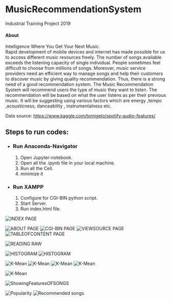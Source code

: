 # MusicRecommendationSystem
Industrial Training Project 2019

 <h4> About  </h4>

Intelligence Where You Get Your Next Music.
 <br>
Rapid development of mobile devices and internet has made possible for us to access different music resources freely. The number of songs available exceeds the listening capacity of single individual. People sometimes feel difficult to choose from millions of songs. Moreover, music service providers need an efficient way to manage songs and help their customers to discover music by giving quality recommendation. Thus, there is a strong need of a good recommendation system. The Music Recommendation System will recommend users the type of music they want to listen. The recommendation will be based on what the user listens as per their previous music. It will be suggesting using various factors which are energy ,tempo ,acousticness, danceability , instrumentalness etc.

Data source: https://www.kaggle.com/tomigelo/spotify-audio-features/

    
  <h2>
        Steps to run codes:
      </h2>
      <ul>
      <li><h3>Run Anaconda-Navigator</h3></li>
          <ol>
                <li>Open Jupyter-notebook.</li>
                <li>Open all the .ipynb file in your local machine.</li>
                <li>Run all the Cell.</li>
                <li>minimize it</li>
          </ol>
      <li><h3>Run XAMPP</h3></li>
          <ol>
              <li>Configure for CGI-BIN python script.</li>
              <li>Start Server.</li>
              <li>Run index.html file.</li>
        </ol>
       </ul>

![INDEX PAGE](https://raw.github.com/raviprakash11/MusicRecommendationSystem/master/screenshot/Screenshot1.png)


![ABOUT PAGE](https://raw.github.com/raviprakash11/MusicRecommendationSystem/master/screenshot/Screenshot2.png)
![CGI-BIN PAGE](https://raw.github.com/raviprakash11/MusicRecommendationSystem/master/screenshot/Screenshot8.png)
![VIEWSOURCE PAGE](https://raw.github.com/raviprakash11/MusicRecommendationSystem/master/screenshot/Screenshot4.png)
![TABLEOFCONTENT PAGE](https://raw.github.com/raviprakash11/MusicRecommendationSystem/master/screenshot/Screenshot3.png)

![READING RAW](https://raw.github.com/raviprakash11/MusicRecommendationSystem/master/screenshot/Screenshot7.png)

![HISTOGRAM](https://raw.github.com/raviprakash11/MusicRecommendationSystem/master/screenshot/Screenshot5.png)
![HISTOGRAM](https://raw.github.com/raviprakash11/MusicRecommendationSystem/master/screenshot/Screenshot6.png)


![K-Mean](https://raw.github.com/raviprakash11/MusicRecommendationSystem/master/screenshot/Screenshot9.png)
![K-Mean](https://raw.github.com/raviprakash11/MusicRecommendationSystem/master/screenshot/Screenshot10.png)
![K-Mean](https://raw.github.com/raviprakash11/MusicRecommendationSystem/master/screenshot/Screenshot11.png)
![K-Mean](https://raw.github.com/raviprakash11/MusicRecommendationSystem/master/screenshot/Screenshot12.png)

![K-Mean](https://raw.github.com/raviprakash11/MusicRecommendationSystem/master/screenshot/Screenshot13.png)

![ShowingFeaturesOFSONGS](https://raw.github.com/raviprakash11/MusicRecommendationSystem/master/screenshot/Screenshot14.png)

![Popularity](https://raw.github.com/raviprakash11/MusicRecommendationSystem/master/screenshot/Screenshot16.png)
![Recommended songs](https://raw.github.com/raviprakash11/MusicRecommendationSystem/master/screenshot/Screenshot18.png)
